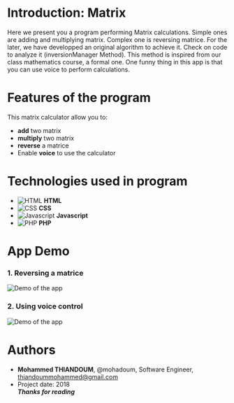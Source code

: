 # Introduction: Matrix
Here we present you a program performing Matrix calculations. Simple ones are adding and multiplying matrix. Complex one is reversing matrice. For the later, we have developped an original algorithm to achieve it. Check on code to analyze it (inversionManager Method). This method is inspired from our class mathematics course, a formal one. One funny thing in this app is that you can use voice to perform calculations.  

# Features of the program  
This matrix calculator allow you to:  
- **add** two matrix  
- **multiply** two matrix  
- **reverse** a matrice  
- Enable **voice** to use the calculator  
# Technologies used in program  
- ![**HTML**](https://skills.thijs.gg/icons?i=html) **HTML**  
- ![**CSS**](https://skills.thijs.gg/icons?i=css) **CSS**  
- ![**Javascript**](https://skills.thijs.gg/icons?i=js) **Javascript**  
- ![**PHP**](https://skills.thijs.gg/icons?i=php) **PHP**
# App Demo  
### 1. Reversing a matrice  
![**Demo of the app**](https://drive.google.com/uc?id=1RbkSK38RurvjViUUPrVIv4qfcC_SL_ro)  
### 2. Using voice control  
![**Demo of the app**](https://drive.google.com/uc?id=1GH5Xz_HMN8mhwJUmLvgvoapTC0sTgmnZ)  
# Authors  
- **Mohammed THIANDOUM**, @mohadoum, Software Engineer, thiandoummohammed@gmail.com  
- Project date: 2018  
***Thanks for reading***
